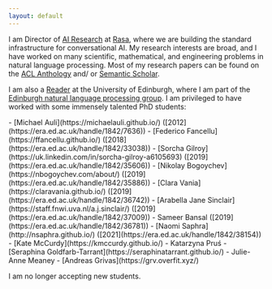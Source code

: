 ```yaml
---
layout: default
---
```

I am Director of [AI Research](https://rasa.com/research/) at [Rasa](https://rasa.com), where we are building
the standard infrastructure for conversational AI. 
My research interests are broad, and I have worked on many scientific, mathematical,
and engineering problems in natural language processing. 
Most of my research papers can be found on 
the [ACL Anthology](https://www.aclweb.org/anthology/people/a/adam-lopez/)
and/ or [Semantic Scholar](https://www.semanticscholar.org/author/Adam-Lopez/144871732?sort=pub-date).

I am also a [Reader](https://en.wikipedia.org/wiki/Reader_(academic_rank)) 
at the University of Edinburgh, where I am part of the 
[Edinburgh natural language processing group](http://groups.inf.ed.ac.uk/edinburghnlp/).
I am privileged to have worked with some immensely talented PhD students:

<div class="students">
- [Michael Auli](https://michaelauli.github.io/) ([2012](https://era.ed.ac.uk/handle/1842/7636))
- [Federico Fancellu](https://ffancellu.github.io/) ([2018](https://era.ed.ac.uk/handle/1842/33038))
- [Sorcha Gilroy](https://uk.linkedin.com/in/sorcha-gilroy-a6105693) ([2019](https://era.ed.ac.uk/handle/1842/35606))
- [Nikolay Bogoychev](https://nbogoychev.com/about/) ([2019](https://era.ed.ac.uk/handle/1842/35886))
- [Clara Vania](https://claravania.github.io/) ([2019](https://era.ed.ac.uk/handle/1842/36742))
- [Arabella Jane Sinclair](https://staff.fnwi.uva.nl/a.j.sinclair/) ([2019](https://era.ed.ac.uk/handle/1842/37009))
- Sameer Bansal ([2019](https://era.ed.ac.uk/handle/1842/36781))
- [Naomi Saphra](http://nsaphra.github.io/) ([2021](https://era.ed.ac.uk/handle/1842/38154))
- [Kate McCurdy](https://kmccurdy.github.io/)
- Katarzyna Pruś
- [Seraphina Goldfarb-Tarrant](https://seraphinatarrant.github.io/)
- Julie-Anne Meaney
- [Andreas Grivas](https://grv.overfit.xyz/)
</div>

I am no longer accepting new students.






